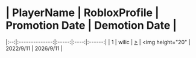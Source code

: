  #  | PlayerName        | RobloxProfile  | Promotion Date | Demotion Date |
|:--:|:--------------:|:-----:|:----:|:------:|
| 1  | wilic | [>](https://roblox.com) | <img height="20" | 2022/9/11 | 2026/9/11 |